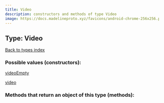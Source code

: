 ```yaml
---
title: Video
description: constructors and methods of type Video
image: https://docs.madelineproto.xyz/favicons/android-chrome-256x256.png
---
```

## Type: Video  
[Back to types index](index.md)



### Possible values (constructors):

[videoEmpty](../constructors/videoEmpty.md)  

[video](../constructors/video.md)  



### Methods that return an object of this type (methods):



